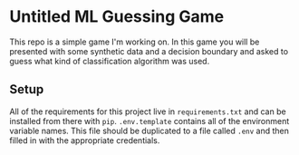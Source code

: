# Untitled ML Guessing Game
This repo is a simple game I'm working on. In this game you will be presented with some synthetic data and a decision boundary and asked to guess what kind of classification algorithm was used. 

## Setup
All of the requirements for this project live in `requirements.txt` and can be installed from there with `pip`. `.env.template` contains all of the environment variable names. This file should be duplicated to a file called `.env` and then filled in with the appropriate credentials.